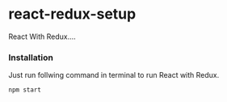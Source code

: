 # react-redux-setup
React With  Redux....

### Installation

Just run follwing command in terminal to run React with Redux.

`````````
npm start
`````````